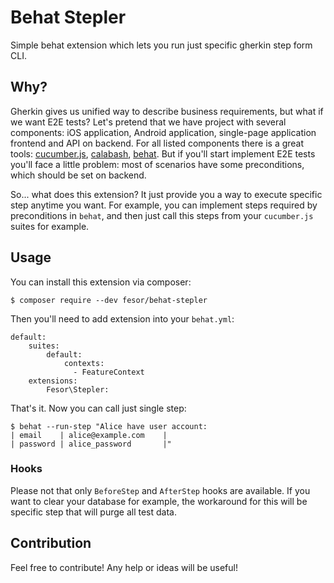 Behat Stepler
=======================

Simple behat extension which lets you run just specific gherkin step form CLI.

## Why?

Gherkin gives us unified way to describe business requirements, but what if we want E2E tests? Let's pretend that we have project with several components: iOS application, Android application, single-page application frontend and API on backend. For all listed components there is a great tools: [cucumber.js](https://github.com/cucumber/cucumber-js), [calabash](http://calaba.sh/), [behat](http://behat.org). But if you'll start implement E2E tests you'll face a little problem: most of scenarios have some preconditions, which should be set on backend.

So... what does this extension? It just provide you a way to execute specific step anytime you want. For example, you can implement steps required by preconditions in `behat`, and then just call this steps from your `cucumber.js` suites for example.

## Usage

You can install this extension via composer:
```
$ composer require --dev fesor/behat-stepler
```

Then you'll need to add extension into your `behat.yml`:
```
default:
    suites:
        default:
            contexts:
              - FeatureContext
    extensions:
        Fesor\Stepler:
```

That's it. Now you can call just single step:

```
$ behat --run-step "Alice have user account:
| email    | alice@example.com    |
| password | alice_password       |"
```

### Hooks
Please not that only `BeforeStep` and `AfterStep` hooks are available. If you want to clear your database for example, the workaround for this will be specific step that will purge all test data.

## Contribution
Feel free to contribute! Any help or ideas will be useful!

